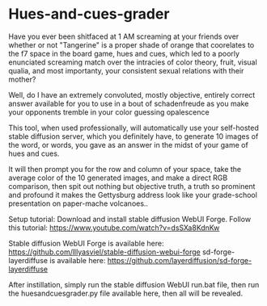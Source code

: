 # Hues-and-cues-grader

Have you ever been shitfaced at 1 AM screaming at your friends over whether or not "Tangerine" is a proper shade of orange that coorelates to the f7 space in the board game, hues and cues, which led to a poorly enunciated screaming match over the intracies of color theory, fruit, visual qualia, and most importanty, your consistent sexual relations with their mother?

Well, do I have an extremely convoluted, mostly objective, entirely correct answer available for you to use in a bout of schadenfreude as you make your opponents tremble in your color guessing opalescence

This tool, when used professionally, will automatically use your self-hosted stable diffusion server, which you definitely have, to generate 10 images of the word, or words, you gave as an answer in the midst of your game of hues and cues.

It will then prompt you for the row and column of your space, take the average color of the 10 generated images, and make a direct RGB comparison, then spit out nothing but objective truth, a truth so prominent and profound it makes the Gettysburg address look like your grade-school presentation on paper-mache volcanoes..

Setup tutorial:
Download and install stable diffusion WebUI Forge. Follow this tutorial: https://www.youtube.com/watch?v=dsSXa8KdnKw

Stable diffusion WebUI Forge is available here: https://github.com/lllyasviel/stable-diffusion-webui-forge
sd-forge-layerdiffuse is available here: https://github.com/layerdiffusion/sd-forge-layerdiffuse

After instillation, simply run the stable diffusion WebUI run.bat file, then run the huesandcuesgrader.py file available here, then all will be revealed.
